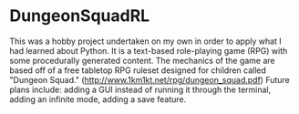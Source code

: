 DungeonSquadRL
==============
This was a hobby project undertaken on my own in order to apply what I had learned about Python.
It is a text-based role-playing game (RPG) with some procedurally generated content.
The mechanics of the game are based off of a free tabletop RPG ruleset designed for children called "Dungeon Squad." (http://www.1km1kt.net/rpg/dungeon_squad.pdf)
Future plans include: adding a GUI instead of running it through the terminal, adding an infinite mode, adding a save feature.

